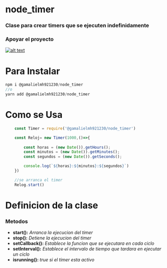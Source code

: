 # node_timer
### Clase para crear timers que se ejecuten indefinidamente
### **Apoyar el proyecto**
[![alt text](https://www.paypalobjects.com/es_XC/MX/i/btn/btn_donateCC_LG.gif)](https://www.paypal.com/cgi-bin/webscr?cmd=_s-xclick&hosted_button_id=HJT3RJKJ44EWQ&source=url
)
# Para Instalar
```javascript 
npm i @gamalielmh921230/node_timer 
//o
yarn add @gamalielmh921230/node_timer
````

# Como se Usa
```javascript 
    const Timer = require('@gamalielmh921230/node_timer')

    const Reloj= new Timer(1000,()=>{ 
        
        const horas = (new Date()).getHours();
        const minutos = (new Date()).getMinutes();
        const segundos = (new Date()).getSeconds();

        console.log(`${horas}:${minutos}:${segundos}`)
    })

    //se arranca el timer
    Relog.start()

```` 
# Definicion de la clase
### **Metodos**
- **start():** *Arranca la ejecucion del timer*
- **stop():** *Detiene la ejecucion del timer*
- **setCallback():** *Establece la funcion que  se ejecutara en cada ciclo*
- **setInterval():** *Establece el intervalo de tiempo que tardara en ejecutar un ciclo*
- **isrunning():** *true si el timer esta activo*
